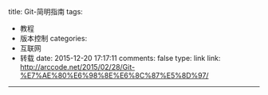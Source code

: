title: Git-简明指南
tags:
  - 教程
  - 版本控制
categories:
  - 互联网
  - 转载
date: 2015-12-20 17:17:11
comments: false
type: link
link: http://arccode.net/2015/02/28/Git-%E7%AE%80%E6%98%8E%E6%8C%87%E5%8D%97/
---
